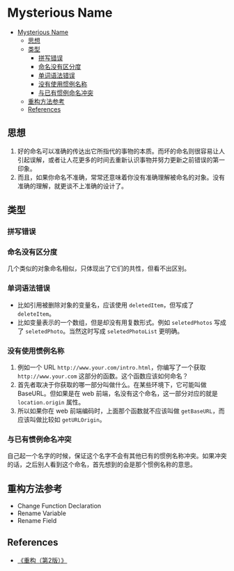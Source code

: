 # Mysterious Name


<!-- TOC -->

- [Mysterious Name](#mysterious-name)
    - [思想](#思想)
    - [类型](#类型)
        - [拼写错误](#拼写错误)
        - [命名没有区分度](#命名没有区分度)
        - [单词语法错误](#单词语法错误)
        - [没有使用惯例名称](#没有使用惯例名称)
        - [与已有惯例命名冲突](#与已有惯例命名冲突)
    - [重构方法参考](#重构方法参考)
    - [References](#references)

<!-- /TOC -->


## 思想
1. 好的命名可以准确的传达出它所指代的事物的本质。而坏的命名则很容易让人引起误解，或者让人花更多的时间去重新认识事物并努力更新之前错误的第一印象。
2. 而且，如果你命名不准确，常常还意味着你没有准确理解被命名的对象。没有准确的理解，就更谈不上准确的设计了。


## 类型
### 拼写错误

### 命名没有区分度
几个类似的对象命名相似，只体现出了它们的共性，但看不出区别。

### 单词语法错误
* 比如引用被删除对象的变量名，应该使用 `deletedItem`，但写成了 `deleteItem`。
* 比如变量表示的一个数组，但是却没有用复数形式。例如 `seletedPhotos` 写成了 `seletedPhoto`。当然这时写成 `seletedPhotoList` 更明确。

### 没有使用惯例名称
1. 例如一个 URL `http://www.your.com/intro.html`，你编写了一个获取 `http://www.your.com` 这部分的函数。这个函数应该如何命名？
2. 首先者取决于你获取的哪一部分叫做什么。在某些环境下，它可能叫做 BaseURL。但如果是在 web 前端，名没有这个命名，这一部分对应的就是 `location.origin` 属性。
3. 所以如果你在 web 前端编码时，上面那个函数就不应该叫做 `getBaseURL`，而应该叫做比较如 `getURLOrigin`。

### 与已有惯例命名冲突
自己起一个名字的时候，保证这个名字不会有其他已有的惯例名称冲突。如果冲突的话，之后别人看到这个命名，首先想到的会是那个惯例名称的意思。


## 重构方法参考
* Change Function Declaration
* Rename Variable
* Rename Field


## References
* [《重构（第2版）》](https://book.douban.com/subject/33400354/)
